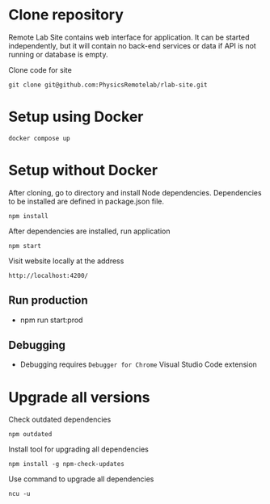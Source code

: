 # Clone repository

Remote Lab Site contains web interface for application. It can be started independently, but it will contain no back-end services or data if API is not running or database is empty.

Clone code for site
```
git clone git@github.com:PhysicsRemotelab/rlab-site.git
```

# Setup using Docker
```
docker compose up
```

# Setup without Docker

After cloning, go to directory and install Node dependencies. Dependencies to be installed are defined in package.json file.
```
npm install
```

After dependencies are installed, run application
```
npm start
```

Visit website locally at the address
```
http://localhost:4200/
```

## Run production
* npm run start:prod

## Debugging
* Debugging requires `Debugger for Chrome` Visual Studio Code extension

# Upgrade all versions
Check outdated dependencies
```
npm outdated
```

Install tool for upgrading all dependencies
```
npm install -g npm-check-updates
```

Use command to upgrade all dependencies
```
ncu -u
```
